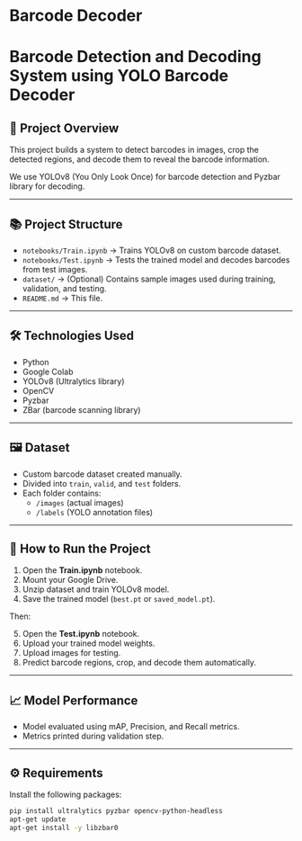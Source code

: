 # Barcode Decoder

# Barcode Detection and Decoding System using YOLO Barcode Decoder

## 📌 Project Overview

This project builds a system to detect barcodes in images, crop the detected regions, and decode them to reveal the barcode information.

We use YOLOv8 (You Only Look Once) for barcode detection and Pyzbar library for decoding.

---

## 📚 Project Structure

- `notebooks/Train.ipynb` → Trains YOLOv8 on custom barcode dataset.
- `notebooks/Test.ipynb` → Tests the trained model and decodes barcodes from test images.
- `dataset/` → (Optional) Contains sample images used during training, validation, and testing.
- `README.md` → This file.

---

## 🛠️ Technologies Used

- Python
- Google Colab
- YOLOv8 (Ultralytics library)
- OpenCV
- Pyzbar
- ZBar (barcode scanning library)

---

## 🖼️ Dataset

- Custom barcode dataset created manually.
- Divided into `train`, `valid`, and `test` folders.
- Each folder contains:
  - `/images` (actual images)
  - `/labels` (YOLO annotation files)

---

## 🚀 How to Run the Project

1. Open the **Train.ipynb** notebook.
2. Mount your Google Drive.
3. Unzip dataset and train YOLOv8 model.
4. Save the trained model (`best.pt` or `saved_model.pt`).

Then:

5. Open the **Test.ipynb** notebook.
6. Upload your trained model weights.
7. Upload images for testing.
8. Predict barcode regions, crop, and decode them automatically.

---

## 📈 Model Performance

- Model evaluated using mAP, Precision, and Recall metrics.
- Metrics printed during validation step.

---

## ⚙️ Requirements

Install the following packages:

```bash
pip install ultralytics pyzbar opencv-python-headless
apt-get update
apt-get install -y libzbar0
